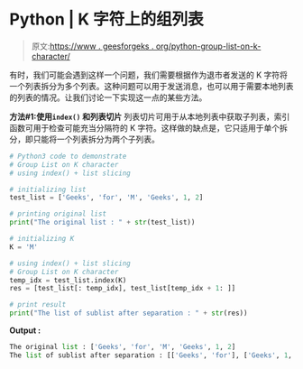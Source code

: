 # Python | K 字符上的组列表

> 原文:[https://www . geesforgeks . org/python-group-list-on-k-character/](https://www.geeksforgeeks.org/python-group-list-on-k-character/)

有时，我们可能会遇到这样一个问题，我们需要根据作为退市者发送的 K 字符将一个列表拆分为多个列表。这种问题可以用于发送消息，也可以用于需要本地列表的列表的情况。让我们讨论一下实现这一点的某些方法。

**方法#1:使用`index()` 和列表切片**
列表切片可用于从本地列表中获取子列表，索引函数可用于检查可能充当分隔符的 K 字符。这样做的缺点是，它只适用于单个拆分，即只能将一个列表拆分为两个子列表。

```py
# Python3 code to demonstrate
# Group List on K character
# using index() + list slicing 

# initializing list 
test_list = ['Geeks', 'for', 'M', 'Geeks', 1, 2]

# printing original list
print("The original list : " + str(test_list))

# initializing K 
K = 'M'

# using index() + list slicing
# Group List on K character
temp_idx = test_list.index(K)
res = [test_list[: temp_idx], test_list[temp_idx + 1: ]]

# print result
print("The list of sublist after separation : " + str(res))
```

**Output :**

```py
The original list : ['Geeks', 'for', 'M', 'Geeks', 1, 2]
The list of sublist after separation : [['Geeks', 'for'], ['Geeks', 1, 2]]

```